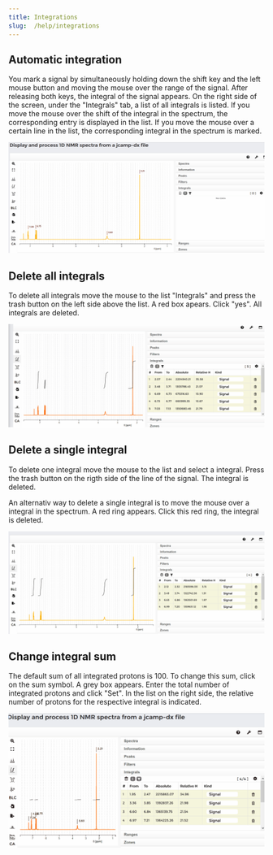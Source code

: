 ```yaml
---
title: Integrations
slug:  /help/integrations
---
```



## Automatic integration

You mark a signal by simultaneously holding down the shift key and the left mouse button and moving the mouse over the range of the signal. After releasing both keys, the integral of the signal appears. On the right side of the screen, under the "Integrals" tab, a list of all integrals is listed. If you move the mouse over the shift of the integral in the spectrum, the corresponding entry is displayed in the list. If you move the mouse over a certain line in the list, the corresponding integral in the spectrum is marked.

![Integrations](./img/integration/integral_picking.gif)

## Delete all integrals

To delete all integrals move the mouse to the list "Integrals" and press the trash button on the left side above the list. A red box apears. Click "yes". All integrals are deleted.

![Integrations](./img/integration/delete_all_integrals.gif)

## Delete a single integral

To delete one integral move the mouse to the list and select a integral. Press the trash button on the rigth side of the line of the signal. The integral is deleted.

An alternativ way to delete a single integral is to move the mouse over a integral in the spectrum. A red ring appears. Click this red ring, the integral is deleted.

![Integrations](./img/integration/delete_single_integral.gif)


## Change integral sum

The default sum of all integrated protons is 100. To change this sum, click on the sum symbol. A grey box appears. Enter the total number of integrated protons and click "Set".  In the list on the right side, the relative number of protons for the respective integral is indicated.

![image](./img/integration/change_integral_sum.gif)

